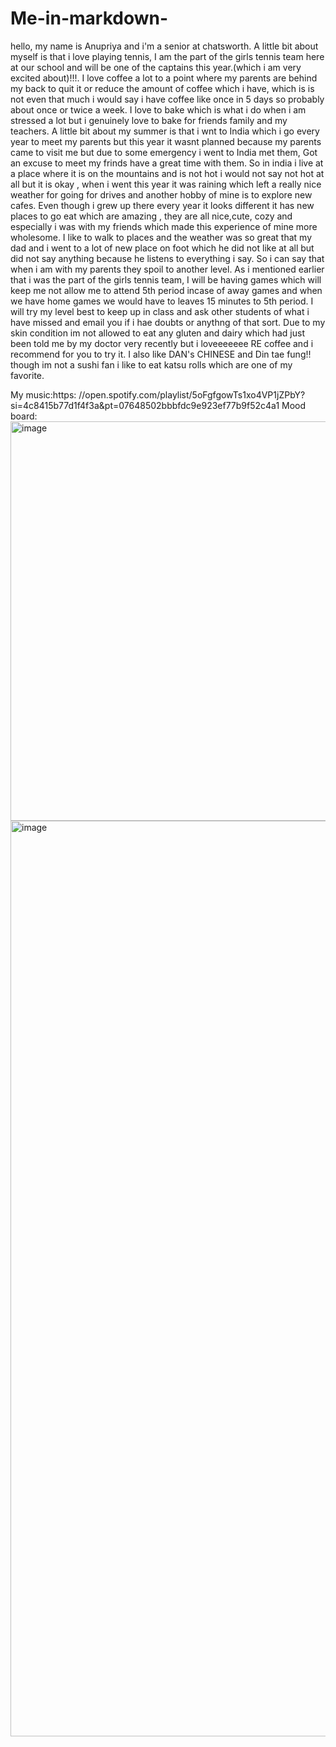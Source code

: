 # Me-in-markdown-
hello, my name is Anupriya and i'm a senior at chatsworth. A little bit about myself is that i love playing tennis, I am the part of the girls tennis team here at our school and will be one of the captains this year.(which i am very excited about)!!!. I love coffee a lot to a point where my parents are behind my back to quit it or reduce the amount of coffee which i have, which is is not even that much i would say i have coffee like once in 5 days so probably about once or twice a week. I love to bake which is what i do when i am stressed a lot but i genuinely love to bake for friends family and my teachers. A little bit about my summer is that i wnt to India which i go every year to meet my parents but this year it wasnt planned because my parents came to visit me but due to some emergency i went to India met them, Got an excuse to meet my frinds have a great time with them. So in india i live at a place where it is on the mountains and is not hot i would not say not hot at all but it is okay , when i went this year it was raining which left a really nice weather for going for drives and another hobby of mine is to explore new cafes. Even though i grew up there every year it looks different it has new places to go eat which are amazing , they are all nice,cute, cozy and especially i was with my friends which made this experience of mine more wholesome. I like to walk to places and the weather was so great that my dad and i went to a lot of new place on foot which he did not like at all but did not say anything because he listens to everything i say. So i can say that when i am with my parents they spoil to another level. 
As i mentioned earlier that i was the part of the girls tennis team, I will be having games which will keep me not allow me to attend 5th period incase of away games and when we have home games we would have to leaves 15 minutes to 5th period. I will try my level best to keep up in class and ask other students of what i have missed and email you if i hae doubts or anythng of that sort. 
Due to my skin condition im not allowed to eat any gluten and dairy which had just been told me by my doctor very recently  but i loveeeeeee RE coffee and i recommend for you to try it. I also like DAN's CHINESE and Din tae fung!! though im not a sushi fan i like to eat katsu rolls which are one of my favorite. 

My music:https: //open.spotify.com/playlist/5oFgfgowTs1xo4VP1jZPbY?si=4c8415b77d1f4f3a&pt=07648502bbbfdc9e923ef77b9f52c4a1
Mood board: <img width="640" height="639" alt="image" src="https://github.com/user-attachments/assets/bd212659-8a95-40ff-ba1d-ff28c5654208" />
<img width="980" height="1465" alt="image" src="https://github.com/user-attachments/assets/e5a729c7-7a1b-4833-a5e0-cd15b01b4d60" />


